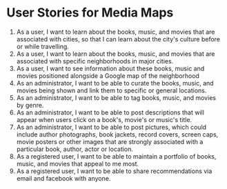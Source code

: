 # User Stories for Media Maps

1.  As a user, I want to learn about the books, music, and movies that are associated with cities, so that I can learn about the city's culture before or while travelling.
2.  As a user, I want to learn about the books, music, and movies that are associated with specific neighborhoods in major cities.
3.  As a user, I want to see information about these books, music and movies positioned alongside a Google map of the neighborhood
5.  As an administrator, I want to be able to curate the books, music, and movies being shown and link them to specific or general locations.
6.  As an administrator, I want to be able to tag books, music, and movies by genre.
7.  As an administrator, I want to be able to post descriptions that will appear when users click on a book's, movie's or music's title.
8.  As an administrator, I want to be able to post pictures, which could include author photographs, book jackets, record covers, screen caps, movie posters or other images that are strongly associated with a particular book, author, actor or location.
7.  As a registered user, I want to be able to maintain a portfolio of books, music, and movies that appeal to me most.
8.  As a registered user, I want to be able to share recommendations via email and facebook with anyone.


